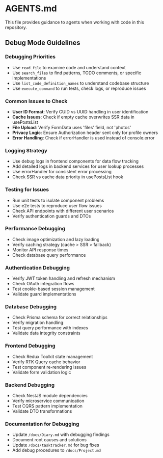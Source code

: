 # AGENTS.md

This file provides guidance to agents when working with code in this repository.

## Debug Mode Guidelines

### Debugging Priorities

- Use `read_file` to examine code and understand context
- Use `search_files` to find patterns, TODO comments, or specific implementations
- Use `list_code_definition_names` to understand codebase structure
- Use `execute_command` to run tests, check logs, or reproduce issues

### Common Issues to Check

- **User ID Format**: Verify CUID vs UUID handling in user identification
- **Cache Issues**: Check if empty cache overwrites SSR data in usePostsList
- **File Upload**: Verify FormData uses 'files' field, not 'photos'
- **Privacy Logic**: Ensure Authorization header sent only for profile owners
- **Error Handling**: Check if errorHandler is used instead of console.error

### Logging Strategy

- Use debug logs in frontend components for data flow tracking
- Add detailed logs in backend services for user lookup processes
- Use errorHandler for consistent error processing
- Check SSR vs cache data priority in usePostsList hook

### Testing for Issues

- Run unit tests to isolate component problems
- Use e2e tests to reproduce user flow issues
- Check API endpoints with different user scenarios
- Verify authentication guards and DTOs

### Performance Debugging

- Check image optimization and lazy loading
- Verify caching strategy (cache > SSR > fallback)
- Monitor API response times
- Check database query performance

### Authentication Debugging

- Verify JWT token handling and refresh mechanism
- Check OAuth integration flows
- Test cookie-based session management
- Validate guard implementations

### Database Debugging

- Check Prisma schema for correct relationships
- Verify migration handling
- Test query performance with indexes
- Validate data integrity constraints

### Frontend Debugging

- Check Redux Toolkit state management
- Verify RTK Query cache behavior
- Test component re-rendering issues
- Validate form validation logic

### Backend Debugging

- Check NestJS module dependencies
- Verify microservice communication
- Test CQRS pattern implementation
- Validate DTO transformations

### Documentation for Debugging

- Update `/docs/Diary.md` with debugging findings
- Document root causes and solutions
- Update `/docs/tasktracker.md` for bug fixes
- Add debug procedures to `/docs/Project.md`
